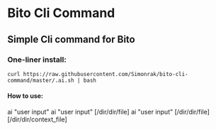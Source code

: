 # Bito Cli Command
## Simple Cli command for Bito
### One-liner install:
    curl https://raw.githubusercontent.com/Simonrak/bito-cli-command/master/.ai.sh | bash
#### How to use:
ai "user input"
ai "user input" [/dir/dir/file]
ai "user input" [/dir/dir/file] [/dir/dir/context_file]
